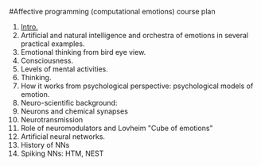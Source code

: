 
#Affective programming (computational emotions) course plan

1. [Intro.](intro.md)
1. Artificial and natural intelligence and orchestra of emotions in several practical examples.
1. Emotional thinking from bird eye view.
  2. Consciousness.
  2. Levels of mental activities.
  2. Thinking.
1. How it works from psychological perspective: psychological models of emotion.
1. Neuro-scientific background:
  2. Neurons and chemical synapses
  2. Neurotransmission 
  2. Role of neuromodulators and Lovheim "Cube of emotions"
1. Artificial neural networks.
  2. History of NNs
  2. Spiking NNs: HTM, NEST
